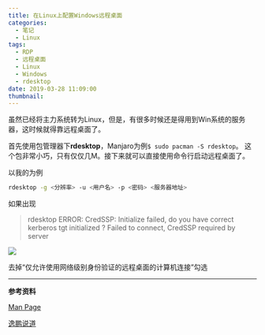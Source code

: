 ```yaml
---
title: 在Linux上配置Windows远程桌面
categories:
  - 笔记
  - Linux
tags:
  - RDP
  - 远程桌面
  - Linux
  - Windows
  - rdesktop
date: 2019-03-28 11:09:00
thumbnail:
---
```

虽然已经将主力系统转为Linux，但是，有很多时候还是得用到Win系统的服务器，这时候就得靠远程桌面了。

<!--more-->

首先使用包管理器下**rdesktop**，Manjaro为例`$ sudo pacman -S rdesktop`。
这个包非常小巧，只有仅仅几M。接下来就可以直接使用命令行启动远程桌面了。

以我的为例

```bash
rdesktop -g <分辨率> -u <用户名> -p <密码> <服务器地址>
```

如果出现

>rdesktop ERROR: CredSSP: Initialize failed, do you have correct kerberos tgt initialized ? Failed to connect, CredSSP required by server

![](https://ws1.sinaimg.cn/large/007i8nDUgy1g1jxqj08o9j30q10m7q4y.jpg)

去掉“仅允许使用网络级别身份验证的远程桌面的计算机连接”勾选

---
**参考资料**

[Man Page](https://linux.die.net/man/1/rdesktop)

[逸鹏说道](https://www.cnblogs.com/dotnetcrazy/p/9709067.html)